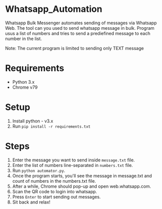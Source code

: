 # Whatsapp_Automation

Whatsapp Bulk Messenger automates sending of messages via Whatsapp Web. The tool can you used to send whatsapp message in bulk. Program usus a list of numbers and tries to send a prediefined message to each number in the list.


Note: The current program is limited to sending only TEXT message

# Requirements


*  Python 3.x
*  Chrome v79

# Setup

1. Install python - v3.x
2. Run `pip install -r requirements.txt`

# Steps

1. Enter the message you want to send inside `message.txt` file.
2. Enter the list of numbers line-separated in `numbers.txt` file.
3. Run `python automator.py`.
4. Once the program starts, you'll see the message in message.txt and count of numbers in the numbers.txt file.
5. After a while, Chrome should pop-up and open web.whatsapp.com.
6. Scan the QR code to login into whatsapp.
7. Press `Enter` to start sending out messages.
8. Sit back and relax!

